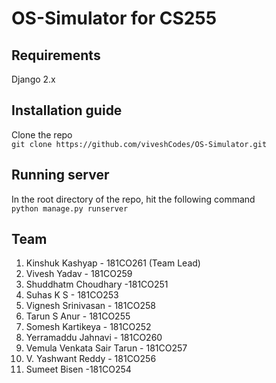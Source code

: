 # OS-Simulator for CS255

## Requirements
Django 2.x

## Installation guide
Clone the repo <br>
``` git clone https://github.com/viveshCodes/OS-Simulator.git ```
## Running server 
In the root directory of the repo, hit the following command <br>
``` python manage.py runserver ```

## Team
1. Kinshuk Kashyap - 181CO261 (Team Lead)
2. Vivesh Yadav - 181CO259
3. Shuddhatm Choudhary -181CO251
4. Suhas K S - 181CO253
5. Vignesh Srinivasan - 181CO258
6. Tarun S Anur - 181CO255
7. Somesh Kartikeya - 181CO252
8. Yerramaddu Jahnavi - 181CO260
9. Vemula Venkata Sair Tarun - 181CO257
10. V. Yashwant Reddy - 181CO256 
11. Sumeet Bisen -181CO254

